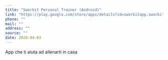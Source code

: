 ```yaml
---
title: "Sworkit Personal Trainer (Android)"
link: "https://play.google.com/store/apps/details?id=sworkitapp.sworkit.com&hl=it"
phone: ""
mail: ""
address: ""
source: ""
date: 2020-04-03
---
```


App che ti aiuta ad allenarti in casa
